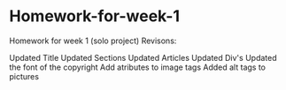 # Homework-for-week-1
Homework for week 1 (solo project)
Revisons:

Updated Title
Updated Sections
Updated Articles
Updated Div's
Updated the font of the copyright
Add atributes to image tags
Added alt tags to pictures

